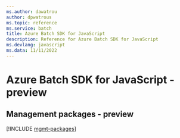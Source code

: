 ```yaml
---
ms.author: dawatrou
author: dpwatrous
ms.topic: reference
ms.service: batch
title: Azure Batch SDK for JavaScript
description: Reference for Azure Batch SDK for JavaScript
ms.devlang: javascript
ms.data: 11/11/2022
---
```

# Azure Batch SDK for JavaScript - preview

## Management packages - preview
[!INCLUDE [mgmt-packages](batch-mgmt-index.md)]